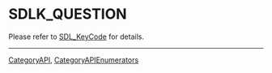 # SDLK_QUESTION

Please refer to [SDL_KeyCode](SDL_KeyCode) for details.

----
[CategoryAPI](CategoryAPI), [CategoryAPIEnumerators](CategoryAPIEnumerators)

